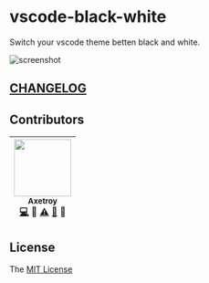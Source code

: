 # vscode-black-white

Switch your vscode theme betten black and white.

![screenshot](https://github.com/axetroy/vscode-black-white/raw/master/screenshot.gif)

## [CHANGELOG](https://github.com/axetroy/vscode-black-white/blob/master/CHANGELOG.md)

## Contributors

<!-- ALL-CONTRIBUTORS-LIST:START - Do not remove or modify this section -->

| [<img src="https://avatars1.githubusercontent.com/u/9758711?v=3" width="100px;"/><br /><sub>Axetroy</sub>](http://axetroy.github.io)<br />[💻](https://github.com/axetroy/vscode-black-white/commits?author=axetroy) 🔌 [⚠️](https://github.com/axetroy/vscode-black-white/commits?author=axetroy) [🐛](https://github.com/axetroy/vscode-black-white/issues?q=author%3Aaxetroy) 🎨 |
| :---------------------------------------------------------------------------------------------------------------------------------------------------------------------------------------------------------------------------------------------------------------------------------------------------------------------------------------------------------------------------------: |


<!-- ALL-CONTRIBUTORS-LIST:END -->

## License

The [MIT License](https://github.com/axetroy/vscode-black-white/blob/master/LICENSE)
